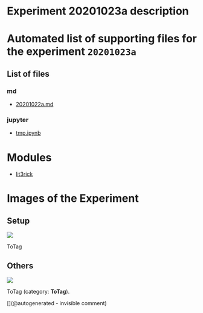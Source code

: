 # Experiment 20201023a description





# Automated list of supporting files for the __experiment `20201023a`__

## List of files

### md

* [20201022a.md](/include/community/Luc/Silvio/20201023a/20201022a.md)


### jupyter

* [tmp.ipynb](/tmp.ipynb)





# Modules

* [lit3rick](/lit3rick/)




# Images of the Experiment

## Setup

![](/include/community/Luc/Silvio/20201023a/IMG_20201023_123015.jpg)

ToTag

## Others

![](/include/community/Luc/Silvio/20201023a/1.png)

ToTag (category: __ToTag__).










[](@autogenerated - invisible comment)